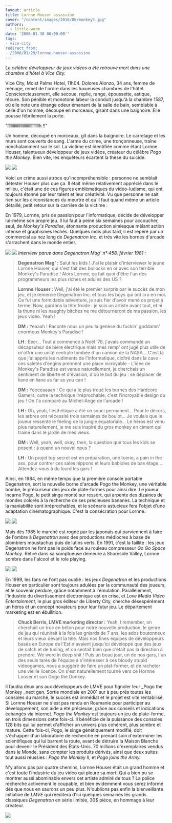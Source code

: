 ```yaml
---
layout: article
title: Lornne Houser assassiné
cover: "/content/images/2016/06/monkey5.jpg"
authors:
  - little-worm
date: '2006-01-30 00:00:00''
tags:
- vice-city
redirect_from:
- /2006/01/29/lornne-houser-assassine
---
```


_Le célèbre développeur de jeux vidéos a été retrouvé mort dans une chambre d'hôtel à Vice City._

Vice City, Moist Palms Hotel, 11h04. Dolores Alonzo, 34 ans, femme de ménage, remet de l'ordre dans les luxueuses chambres de l'hôtel. Consciencieusement, elle secoue, replie, range, époussette, astique, récure. Son pénible et monotone labeur la conduit jusqu'à la chambre 1587, où elle note une étrange odeur émanant de la salle de bain, semblable à celle d'un homme, découpé en morceaux, gisant dans une baignoire. Elle pousse fébrilement la porte.

"îîîîîîîîîîîîîîîîîîîîîîîîîîîîîh !!"

Un homme, découpé en morceaux, gît dans la baignoire. Le carrelage et les murs sont couverts de sang. L'arme du crime, une tronçonneuse, traîne nonchalamment sur le sol. La victime est identifiée comme étant Lornne Houser, talentueux développeur de jeux vidéos, créateur du célèbre _Pogo the Monkey_. Bien vite, les enquêteurs écartent la thèse du suicide.

![](/content/images/2005/01/monkey8.jpg)
![](/content/images/2005/01/monkey6.jpg)

Voici un crime aussi atroce qu'incompréhensible : personne ne semblait détester Houser plus que ça. Il était même relativement apprécié dans le milieu, c'était une de ces figures emblématiques du vidéo-ludisme, qui ont toujours étonné par leur talent et leur créativité. Vu que personne ne sait rien sur les circonstances du meurtre et qu'il faut quand même un article détaillé, petit retour sur la carrière de la victime :

En 1979, Lornne, pris de passion pour l'informatique, décide de développer lui-même son propre jeu. Il lui faut à peine six semaines pour accoucher, seul, de _Monkey's Paradise_, étonnante production simiesque mêlant action intense et graphismes léchés. Quelques mois plus tard, il est repéré par un commercial au nez long de _Degenatron Inc._ et très vite les bornes d'arcade s'arrachent dans le monde entier.

![](/content/images/2005/01/monkey3.jpg)
![](/content/images/2005/01/monkey4.jpg)
_Interview parue dans Degenatron Mag' n°:458, février 1981 :_

> **Degenatron Mag' :** Salut les kids ! J'ai le plaisir d'interviewer le jeune Lornne Houser, qui s'est fait des bollocks en or avec son terrible Monkey's Paradise ! Alors Lornne, ça fait quoi d'être l'un des programmeurs les plus riches et adulés des US ?
> 
> **Lornne Houser :** Well, j'ai été le premier surpris par le succès de mon jeu, et je remercie Degenatron Inc. et tous les boys qui ont cru en moi. Ce fut une formidable adventure, je suis fier d'avoir mené ce projet à terme. Now, gardons la tête froide : je suis un artiste avant tout, et ni la thune ni les naughty bitches ne me détourneront de ma passion, les jeux vidéo. Yeah !
> 
> **DM :** Yeaaah ! Raconte nous un peu la genèse du fuckin' goddamn' enormous Monkey's Paradise !
> 
> **LH :** Eeer... Tout à commencé à Noël '78, j'avais commandé un décapsuleur de bière électrique mais mes remp' ont jugé plus utile de m'offrir une unité centrale tombée d'un camion de la NASA... C'est là que j'ai appris les rudiments de l'informatique, cloîtré dans la cave - ces saletés d'engins prennent une place incroyable - L'idée de Monkey's Paradise est venue naturellement, je cherchais un sentiment de liberté et d'évasion, d'où le but du jeu : se déplacer de liane en liane as far as you can !
> 
> **DM :** Yeeeeaaaah ! Ce qui a le plus troué les burnes des Hardcore Gamers, outre la technique irréprochable, c'est l'incroyable design du jeu ! On t'a comparé au Michel-Ange de l'arcade !
> 
> **LH :** Oh, yeah, l'esthétique a été un souci permanent... Pour le décors, les arbres ont nécessité trois semaines de boulot... Je voulais que le joueur ressente le feeling de la jungle équatoriale... Le héros est venu plus naturellement, je me suis inspiré du gros monkey en ciment qui traîne dans le jardin de mes vieux.
> 
> **DM :** Well, yeah, well, okay, then, la question que tous les kids se posent : à quand un nouvel opus ?
> 
> **LH :** Un projet top secret est en préparation, une tuerie, a pain in the ass, pour contrer ces sales nippons et leurs babioles de bas étage... Attendez-vous à du lourd les gars !

Ainsi, en 1984, en même temps que la première console portable Degenatron, sort la nouvelle borne d'arcade Pogo the Monkey, une véritable bombe, le précurseur des jeux de plate-formes pour ainsi dire. Le joueur incarne Pogo, le petit singe monté sur ressort, qui arpente des dizaines de mondes colorés à la recherche de ses précieuses bananes. La technique et la maniabilité sont irréprochables, et le scénario astucieux fera l'objet d'une adaptation cinématographique. C'est la consécration pour Lornne.

![](/content/images/2005/01/monkey7.jpg)
![](/content/images/2005/01/monkey10.jpg)

Mais dès 1985 le marché est rogné par les japonais qui parviennent à faire de l'ombre à _Degenatron_ avec des productions médiocres à base de plombiers moustachus puis de lutins verts. En 1991, c'est la faillite : les jeux Degenatron ne font pas le poids face au rouleau compresseur _Go Go Space Monkey_. Retiré dans sa somptueuse demeure à Shoreside Valley, Lornne sombre dans l'alcool et le role playing.

![](/content/images/2005/01/monkey1.jpg)
![](/content/images/2005/01/monkey11.jpg)

En 1999, les fans ne l'ont pas oublié : les jeux _Degenatron_ et les productions Houser en particulier sont toujours adulées par la communauté des joueurs, et le souvenir perdure, grâce notamment à l'émulation. Parallèlement, l'industrie du divertissement électronique est en crise, et _Love Media Video Entertainment,_ le plus gros éditeur de Liberty City, cherche désespérément un héros et un concept novateurs pour leur futur jeu. Le département marketing est en ébullition.

> **Chuck Berris, LMVE marketing director :** Yeah, I remember, on cherchait un truc en béton pour notre nouvelle production, le genre de jeu qui réunirait à la fois les gniards de 7 ans, les ados boutonneux et leurs vieux devant la télé. Mais nos fines équipes de développeurs basés en Europe de l'Est n'avaient jusqu'ici développé que des jeux de catch et de tuning, et on sentait bien que c'était pas la direction à prendre. We were in deep shit ! Puis un beau jour, un de nos gars, l'un des seuls tarés de l'équipe à s'intéresser à ces bloody stupid videogames, nous a suggéré de faire un plat-former, et de racheter une vieille licence. On s'est naturellement tourné vers ce Hornne Looser et son Gogo the Donkey.

Il faudra deux ans aux développeurs de LMVE pour fignoler leur \_Pogo the Monkey \_next gen. Sortie mondiale en 2001 sur à peu près toutes les consoles du marché, le succès est immédiat et le projet est vite rentabilisé. Si Lornne Houser ne s'est pas rendu en Roumanie pour participer au développement, son aide a été précieuse, grâce aux conseils et indications échangés via internet. _Pogo the Monkey_ est toujours un jeu de plate-forme, en trois dimensions cette fois-ci. Il bénéficie de la puissance des consoles 128 bits qui lui permet d'afficher un univers plus cohérent, plus sombre et mature. Cette fois-ci, Pogo, le singe génétiquement modifié, doit s'échapper d'un laboratoire de recherche en prenant soin d'exterminer les scientifiques qui lui barrent la route, avant de détruire la Maison Blanche pour devenir le Président des États-Unis. 70 millions d'exemplaires vendus dans le Monde, sans compter les produits dérivés, ainsi que deux suites tout aussi réussies : _Pogo the Monkey II_, et _Pogo joins the Army._

N'y allons pas par quatre chemins, Lornne Houser était un grand homme et c'est toute l'industrie du jeu vidéo qui pleure sa mort. Qui a bien pu se montrer aussi abominable envers cet artiste admiré de tous ? La police recherche activement le coupable, et bien évidemment vous serez informé dès que nous en saurons un peu plus. N'oublions pas enfin la bienveillante initiative de _LMVE_ qui rééditera d'ici quelques semaines les grands classiques _Degenatron_ en série limitée, 30$ pièce, en hommage à leur créateur.

![](/content/images/2005/01/monkey9.jpg)